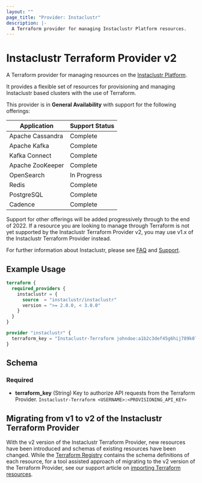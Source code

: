 ```yaml
---
layout: ""
page_title: "Provider: Instaclustr"
description: |-
  A Terraform provider for managing Instaclustr Platform resources.
---
```


# Instaclustr Terraform Provider v2

A Terraform provider for managing resources on the [Instaclustr Platform](https://instaclustr.com).

It provides a flexible set of resources for provisioning and managing Instaclustr based clusters with the use of Terraform.

This provider is in __General Availability__ with support for the following offerings:

| Application | Support Status |
| ----------- |----------------|
| Apache Cassandra | Complete       |
| Apache Kafka | Complete       |
| Kafka Connect | Complete    |
| Apache ZooKeeper | Complete    |
| OpenSearch | In Progress    |
| Redis | Complete    |
| PostgreSQL | Complete    |
| Cadence | Complete    |

Support for other offerings will be added progressively through to the end of 2022. If a resource you are looking to manage through Terraform is not yet supported by the Instaclustr Terraform Provider v2, you may use v1.x of the Instaclustr Terraform Provider instead. 

For further information about Instaclustr, please see [FAQ](https://www.instaclustr.com/faqs/) and [Support](https://support.instaclustr.com/).

## Example Usage

```terraform
terraform {
  required_providers {
    instaclustr = {
      source  = "instaclustr/instaclustr"
      version = ">= 2.0.0, < 3.0.0"
    }
  }
}

provider "instaclustr" {
  terraform_key = "Instaclustr-Terraform johndoe:a1b2c3def45g6hij789k0l1m2n3opq45"
}
```

## Schema

### Required

- **terraform_key** (String) Key to authorize API requests from the Terraform Provider. `Instaclustr-Terraform <USERNAME>:<PROVISIONING_API_KEY>`


## Migrating from v1 to v2 of the Instaclustr Terraform Provider

With the v2 version of the Instaclustr Terraform Provider, new resources have been introduced and schemas of existing resources have been changed. While the [Terraform Registry](https://registry.terraform.io/providers/instaclustr/instaclustr/latest/docs) contains the schema definitions of each resource, for a tool assisted approach of migrating to the v2 version of the Terraform Provider, see our support article on [importing Terraform resources](https://www.instaclustr.com/support/api-integrations/integrations/terraform-code-generation/).
